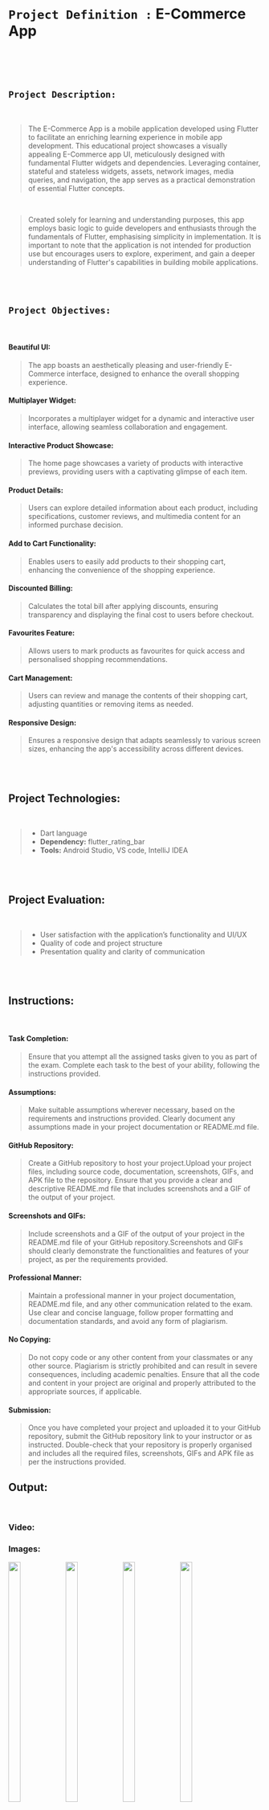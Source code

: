 # `Project Definition :`   E-Commerce App

<br><br><br>

## `Project Description:`

<br>

<p> 

> The E-Commerce App is a mobile application developed using Flutter to facilitate an enriching learning experience
in mobile app development. This educational project showcases a visually appealing E-Commerce app UI, meticulously
designed with fundamental Flutter widgets and dependencies. Leveraging container, stateful and stateless widgets,
assets, network images, media queries, and navigation, the app serves as a practical demonstration of essential
Flutter concepts.

</p>

<br>

<p>  

> Created solely for learning and understanding purposes, this app employs basic logic to guide developers and enthusiasts through the fundamentals of Flutter, emphasising simplicity in implementation. It is important to note that the application is not intended for production use but encourages users to explore, experiment, and gain a deeper understanding of Flutter's capabilities in building mobile applications.

</p>

<br><br>

## `Project Objectives:`

<br>

#### Beautiful UI:

> The app boasts an aesthetically pleasing and user-friendly E-Commerce interface, designed to enhance the overall shopping experience.


#### Multiplayer Widget:

> Incorporates a multiplayer widget for a dynamic and interactive user interface, allowing seamless collaboration and engagement.


#### Interactive Product Showcase:

> The home page showcases a variety of products with interactive previews, providing users with a captivating glimpse of each item.


#### Product Details:

> Users can explore detailed information about each product, including specifications, customer reviews, and multimedia content for an informed purchase decision.


#### Add to Cart Functionality:

> Enables users to easily add products to their shopping cart, enhancing the convenience of the shopping experience.


#### Discounted Billing:

> Calculates the total bill after applying discounts, ensuring transparency and displaying the final cost to users before checkout.


#### Favourites Feature:

> Allows users to mark products as favourites for quick access and personalised shopping recommendations.


#### Cart Management:
> Users can review and manage the contents of their shopping cart, adjusting quantities or removing items as needed.


#### Responsive Design:

> Ensures a responsive design that adapts seamlessly to various screen sizes, enhancing the app's accessibility across different devices.


<br><br>

## Project Technologies:

<br>

> * Dart language
> * **Dependency:** flutter_rating_bar
> * **Tools:** Android Studio, VS code, IntelliJ IDEA


<br><br>

## Project Evaluation:

<br>

> * User satisfaction with the application’s functionality and UI/UX
> * Quality of code and project structure
> * Presentation quality and clarity of communication

<br><br>

## Instructions:

<br>

#### Task Completion:

>  Ensure that you attempt all the assigned tasks given to you as part of the exam. Complete each task to the best of your ability, following the instructions provided.


#### Assumptions:

>  Make suitable assumptions wherever necessary, based on the requirements and instructions provided. Clearly document any assumptions made in your project documentation or README.md file.

#### GitHub Repository:

>  Create a GitHub repository to host your project.Upload your project files, including source code, documentation, screenshots, GIFs, and APK file to the repository. Ensure that you provide a clear and descriptive README.md file that includes screenshots and a GIF of the output of your project.

#### Screenshots and GIFs:

>  Include screenshots and a GIF of the output of your project in the README.md file of your GitHub repository.Screenshots and GIFs should clearly demonstrate the functionalities and features of your project, as per the requirements provided.

#### Professional Manner:

>  Maintain a professional manner in your project documentation, README.md file, and any other communication related to the exam. Use clear and concise language, follow proper formatting and documentation standards, and avoid any form of plagiarism.

#### No Copying:

>  Do not copy code or any other content from your classmates or any other source. Plagiarism is strictly prohibited and can result in severe consequences, including academic penalties. Ensure that all the code and content in your project are original and properly attributed to the appropriate sources, if applicable.

#### Submission:

>  Once you have completed your project and uploaded it to your GitHub repository, submit the GitHub repository link to your instructor or as instructed. Double-check that your repository is properly organised and includes all the required files, screenshots, GIFs and APK file as per the instructions provided.


## Output:

<br>

### Video:


### Images:

<p>
  <img align = "left"  src = "https://github.com/SJaynesh/e_commerce_app_core_flutter_05/assets/115562979/f9c772f6-506b-4deb-b9f5-35609b117e6c.jpg" width=22% height=35% >
  
  <img align = "left"  src = "https://github.com/SJaynesh/e_commerce_app_core_flutter_05/assets/115562979/3e4bff47-26de-44f2-946d-af904e2ea7eb.jpg" width=22% height=35% >
 
   <img align = "left"  src = "https://github.com/SJaynesh/e_commerce_app_core_flutter_05/assets/115562979/7c8e988f-225a-4100-8c47-79ab80076edb.jpg" width=22% height=35% >
 
   <img  src = "https://github.com/SJaynesh/e_commerce_app_core_flutter_05/assets/115562979/97fcbe42-0523-4ce9-b03e-3b3a67ce0c45.jpg" width=22% height=35% >
</p>

<br>

<p>
  <img align = "left"  src = "https://github.com/SJaynesh/e_commerce_app_core_flutter_05/assets/115562979/06bf29dd-ff24-4b28-a8cf-7e459833a36e.jpg" width=22% height=35% >
  
  <img align = "left"  src = "https://github.com/SJaynesh/e_commerce_app_core_flutter_05/assets/115562979/affe31f6-3c70-41bb-97e1-e7979f8160c9.jpg" width=22% height=35% >
 
   <img align = "left"  src = "https://github.com/SJaynesh/e_commerce_app_core_flutter_05/assets/115562979/a750b77c-41d7-43b1-99db-00588caa4188.jpg" width=22% height=35% >
 
   <img  src = "https://github.com/SJaynesh/e_commerce_app_core_flutter_05/assets/115562979/21cb19bd-266a-472f-a2b1-396fdde7844e.jpg" width=22% height=35% >
</p>

<br>

<p>
  <img align = "left"  src = "https://github.com/SJaynesh/e_commerce_app_core_flutter_05/assets/115562979/3e4edaa0-7686-43c7-bc06-cea5ac14aea0.jpg" width=22% height=35% >
  
  <img align = "left"  src = "https://github.com/SJaynesh/e_commerce_app_core_flutter_05/assets/115562979/3953502f-4e9f-4080-9819-51bc3dbb6340.jpg" width=22% height=35% >
 
   <img align = "left"  src = "https://github.com/SJaynesh/e_commerce_app_core_flutter_05/assets/115562979/09fedde3-66f6-4ca6-a4b1-4fb97467f015.jpg" width=22% height=35% >
 
   <img  src = "https://github.com/SJaynesh/e_commerce_app_core_flutter_05/assets/115562979/87a3e57a-50f0-45d1-ab11-a871777ba80a.jpg" width=22% height=35% >
</p>

<br>

<p>
  <img align = "left"  src = "https://github.com/SJaynesh/e_commerce_app_core_flutter_05/assets/115562979/6cf0ced5-8c86-44a9-aae6-820c4d992e87.jpg" width=22% height=35% >
  
  <img align = "left"  src = "https://github.com/SJaynesh/e_commerce_app_core_flutter_05/assets/115562979/7ee6ecfd-222c-4e7f-8a37-7d24b1a7b00e.jpg" width=22% height=35% >
 
   <img align = "left"  src = "https://github.com/SJaynesh/e_commerce_app_core_flutter_05/assets/115562979/11183428-d3a8-49f2-a2bc-f18b76f17810.jpg" width=22% height=35% >
 
   <img  src = "https://github.com/SJaynesh/e_commerce_app_core_flutter_05/assets/115562979/8e412d6f-b875-4d60-8e5c-2d468b049748.jpg" width=22% height=35% >
</p>









